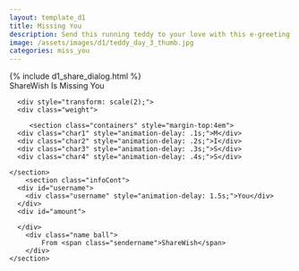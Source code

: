 ```yaml
---
layout: template_d1
title: Missing You
description: Send this running teddy to your love with this e-greeting and your name
image: /assets/images/d1/teddy_day_3_thumb.jpg
categories: miss_you
---
```

<body class="tdy-day" style="overflow-x: hidden; background-attachment: fixed;background-size: cover;">
  {% include d1_share_dialog.html %}
         <div class="top2">
          <span class="sendername">ShareWish</span>
        <span>Is Missing You</span>
    </div>

      <div style="transform: scale(2);">  
      <div class="weight">
  <div class="panda">
    <div class="panda__contain">
      <div class="panda__ears"></div>
      <div class="panda__head">
        <div class="panda__eyes"></div>
        <div class="panda__nose"></div>
      </div>
    </div>
    <div class="panda__arms"></div>
    <div class="panda__body"></div>
    <div class="panda__legs"></div>
  </div>
  
</div>
<div class="panda__shadow"></div>
        </div>

		 <section class="containers" style="margin-top:4em">
      <div class="char1" style="animation-delay: .1s;">M</div>
      <div class="char2" style="animation-delay: .2s;">I</div>
      <div class="char3" style="animation-delay: .3s;">S</div>
      <div class="char4" style="animation-delay: .4s;">S</div>
      
    </section>
        <section class="infoCont">
      <div id="username">
        <div class="username" style="animation-delay: 1.5s;">You</div>
      </div>
      <div id="amount">
      
      </div>
        <div class="name ball">
            From <span class="sendername">ShareWish</span>
        </div>
    </section>
</body>
